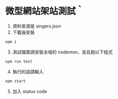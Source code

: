 # 微型網站架站測試｀

1. 資料來源是 singers.json
2. 下載後安裝
```bash
npm i
```

3. 測試檔案請安裝全域的 nodemon，並且跑以下程式
```bash
npm run test
```

4. 執行的話請輸入
```bash
npm start
```

5. 加入 status code